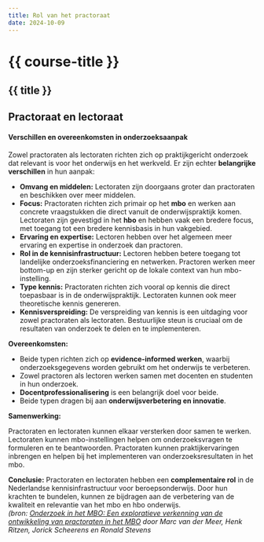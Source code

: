 ```yaml
---
title: Rol van het practoraat
date: 2024-10-09
---
```


# {{ course-title }}

## {{ title }}

## Practoraat en lectoraat
#### Verschillen en overeenkomsten in onderzoeksaanpak

Zowel practoraten als lectoraten richten zich op praktijkgericht onderzoek dat relevant is voor het onderwijs en het werkveld. Er zijn echter **belangrijke verschillen** in hun aanpak:

* **Omvang en middelen:** Lectoraten zijn doorgaans groter dan practoraten en beschikken over meer middelen. 
* **Focus:** Practoraten richten zich primair op het **mbo** en werken aan concrete vraagstukken die direct vanuit de onderwijspraktijk komen. Lectoraten zijn gevestigd in het **hbo** en hebben vaak een bredere focus, met toegang tot een bredere kennisbasis in hun vakgebied.
* **Ervaring en expertise:** Lectoren hebben over het algemeen meer ervaring en expertise in onderzoek dan practoren.
* **Rol in de kennisinfrastructuur:** Lectoren hebben betere toegang tot landelijke onderzoeksfinanciering en netwerken. Practoren werken meer bottom-up en zijn sterker gericht op de lokale context van hun mbo-instelling.
* **Type kennis:** Practoraten richten zich vooral op kennis die direct toepasbaar is in de onderwijspraktijk. Lectoraten kunnen ook meer theoretische kennis genereren.
* **Kennisverspreiding:** De verspreiding van kennis is een uitdaging voor zowel practoraten als lectoraten. Bestuurlijke steun is cruciaal om de resultaten van onderzoek te delen en te implementeren.

**Overeenkomsten:**

* Beide typen richten zich op **evidence-informed werken**, waarbij onderzoeksgegevens worden gebruikt om het onderwijs te verbeteren. 
* Zowel practoren als lectoren werken samen met docenten en studenten in hun onderzoek. 
* **Docentprofessionalisering** is een belangrijk doel voor beide.
* Beide typen dragen bij aan **onderwijsverbetering en innovatie**.

**Samenwerking:**

Practoraten en lectoraten kunnen elkaar versterken door samen te werken. Lectoraten kunnen mbo-instellingen helpen om onderzoeksvragen te formuleren en te beantwoorden. Practoraten kunnen praktijkervaringen inbrengen en helpen bij het implementeren van onderzoeksresultaten in het mbo. 

**Conclusie:**
Practoraten en lectoraten hebben een **complementaire rol** in de Nederlandse kennisinfrastructuur voor beroepsonderwijs. Door hun krachten te bundelen, kunnen ze bijdragen aan de verbetering van de kwaliteit en relevantie van het mbo en hbo onderwijs.   
<i>(bron: [Onderzoek in het MBO: Een exploratieve verkenning van de ontwikkeling van practoraten in het MBO](https://tijdschrifttops.nl/article/download/14391/20001/39443) door Marc van der Meer, Henk Ritzen, Jorick Scheerens en Ronald Stevens</i>